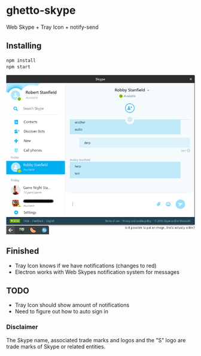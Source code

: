 # ghetto-skype
Web Skype + Tray Icon + notify-send

## Installing

```bash
npm install
npm start
```

![Screenshot](screenshot.png)

## Finished
- Tray Icon knows if we have notifications (changes to red)
- Electron works with Web Skypes notification system for messages

## TODO
- Tray Icon should show amount of notifications
- Need to figure out how to auto sign in

### Disclaimer
The Skype name, associated trade marks and logos and the "S" logo are trade marks of Skype or related entities.
